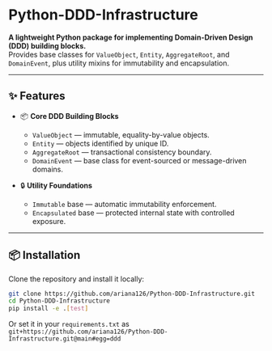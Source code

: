# Python-DDD-Infrastructure

**A lightweight Python package for implementing Domain-Driven Design (DDD) building blocks.**  
Provides base classes for `ValueObject`, `Entity`, `AggregateRoot`, and `DomainEvent`, plus utility mixins for immutability and encapsulation.

---

## ✨ Features

- 📦 **Core DDD Building Blocks**
  - `ValueObject` — immutable, equality-by-value objects.
  - `Entity` — objects identified by unique ID.
  - `AggregateRoot` — transactional consistency boundary.
  - `DomainEvent` — base class for event-sourced or message-driven domains.

- 🔒 **Utility Foundations**
  - `Immutable` base — automatic immutability enforcement.
  - `Encapsulated` base — protected internal state with controlled exposure.
---

## 📦 Installation

Clone the repository and install it locally:

```bash
git clone https://github.com/ariana126/Python-DDD-Infrastructure.git
cd Python-DDD-Infrastructure
pip install -e .[test]
```

Or set it in your `requirements.txt` as 
`git+https://github.com/ariana126/Python-DDD-Infrastructure.git@main#egg=ddd`
